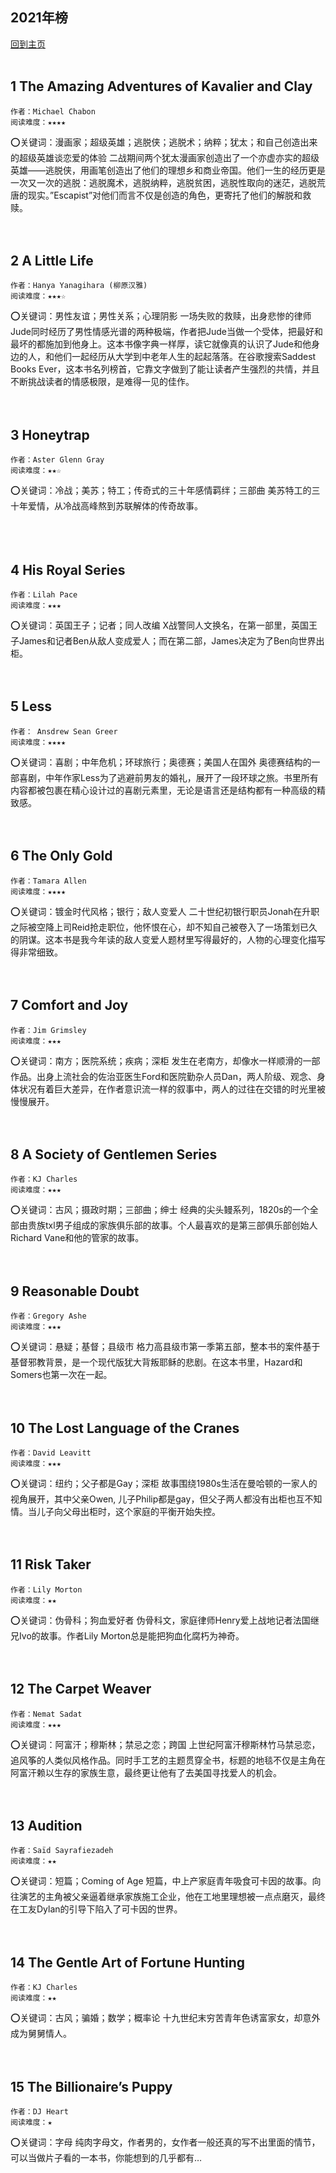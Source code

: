 ## 2021年榜
[回到主页](https://boheme130.github.io/Fiction.git.io/)
<br>
<br>



## 1 The Amazing Adventures of Kavalier and Clay
	作者：Michael Chabon
	阅读难度：★★★★

⭕️关键词：漫画家；超级英雄；逃脱侠；逃脱术；纳粹；犹太；和自己创造出来的超级英雄谈恋爱的体验
二战期间两个犹太漫画家创造出了一个亦虚亦实的超级英雄——逃脱侠，用画笔创造出了他们的理想乡和商业帝国。他们一生的经历更是一次又一次的逃脱：逃脱魔术，逃脱纳粹，逃脱贫困，逃脱性取向的迷茫，逃脱荒唐的现实。”Escapist”对他们而言不仅是创造的角色，更寄托了他们的解脱和救赎。
<br>
<br>
<br>

## 2 A Little Life
	作者：Hanya Yanagihara (柳原汉雅)
	阅读难度：★★★☆

⭕️关键词：男性友谊；男性关系；心理阴影
一场失败的救赎，出身悲惨的律师Jude同时经历了男性情感光谱的两种极端，作者把Jude当做一个受体，把最好和最坏的都施加到他身上。这本书像字典一样厚，读它就像真的认识了Jude和他身边的人，和他们一起经历从大学到中老年人生的起起落落。在谷歌搜索Saddest Books Ever，这本书名列榜首，它靠文字做到了能让读者产生强烈的共情，并且不断挑战读者的情感极限，是难得一见的佳作。
<br>
<br>
<br>


## 3 Honeytrap
	作者：Aster Glenn Gray
	阅读难度：★★☆

⭕️关键词：冷战；美苏；特工；传奇式的三十年感情羁绊；三部曲
美苏特工的三十年爱情，从冷战高峰熬到苏联解体的传奇故事。<br>
<br>
<br>
<br>

## 4 His Royal Series
	作者：Lilah Pace
	阅读难度：★★★

⭕️关键词：英国王子；记者；同人改编
X战警同人文换名，在第一部里，英国王子James和记者Ben从敌人变成爱人；而在第二部，James决定为了Ben向世界出柜。<br>
<br>
<br>


## 5 Less
	作者： Ansdrew Sean Greer
	阅读难度：★★★★

⭕️关键词：喜剧；中年危机；环球旅行；奥德赛；美国人在国外
奥德赛结构的一部喜剧，中年作家Less为了逃避前男友的婚礼，展开了一段环球之旅。书里所有内容都被包裹在精心设计过的喜剧元素里，无论是语言还是结构都有一种高级的精致感。<br>
<br>
<br>


## 6 The Only Gold
	作者：Tamara Allen
	阅读难度：★★★★

⭕️关键词：镀金时代风格；银行；敌人变爱人
二十世纪初银行职员Jonah在升职之际被空降上司Reid抢走职位，他怀恨在心，却不知自己被卷入了一场策划已久的阴谋。这本书是我今年读的敌人变爱人题材里写得最好的，人物的心理变化描写得非常细致。<br>
<br>
<br>


## 7 Comfort and Joy
	作者：Jim Grimsley
	阅读难度：★★★

⭕️关键词：南方；医院系统；疾病；深柜
发生在老南方，却像水一样顺滑的一部作品。出身上流社会的佐治亚医生Ford和医院勤杂人员Dan，两人阶级、观念、身体状况有着巨大差异，在作者意识流一样的叙事中，两人的过往在交错的时光里被慢慢展开。<br>
<br>
<br>


## 8 A Society of Gentlemen Series
	作者：KJ Charles
	阅读难度：★★★

⭕️关键词：古风；摄政时期；三部曲；绅士
经典的尖头鳗系列，1820s的一个全部由贵族txl男子组成的家族俱乐部的故事。个人最喜欢的是第三部俱乐部创始人Richard Vane和他的管家的故事。<br>
<br>
<br>



## 9 Reasonable Doubt
	作者：Gregory Ashe
	阅读难度：★★★

⭕️关键词：悬疑；基督；县级市
格力高县级市第一季第五部，整本书的案件基于基督邪教背景，是一个现代版犹大背叛耶稣的悲剧。在这本书里，Hazard和Somers也第一次在一起。<br>
<br>
<br>


## 10 The Lost Language of the Cranes
	作者：David Leavitt
	阅读难度：★★★

⭕️关键词：纽约；父子都是Gay；深柜
故事围绕1980s生活在曼哈顿的一家人的视角展开，其中父亲Owen, 儿子Philip都是gay，但父子两人都没有出柜也互不知情。当儿子向父母出柜时，这个家庭的平衡开始失控。<br>
<br>
<br>


## 11 Risk Taker
	作者：Lily Morton
	阅读难度：★★

⭕️关键词：伪骨科；狗血爱好者
伪骨科文，家庭律师Henry爱上战地记者法国继兄Ivo的故事。作者Lily Morton总是能把狗血化腐朽为神奇。<br>
<br>
<br>



## 12 The Carpet Weaver
	作者：Nemat Sadat
	阅读难度：★★★

⭕️关键词：阿富汗；穆斯林；禁忌之恋；跨国
上世纪阿富汗穆斯林竹马禁忌恋，追风筝的人类似风格作品。同时手工艺的主题贯穿全书，标题的地毯不仅是主角在阿富汗赖以生存的家族生意，最终更让他有了去美国寻找爱人的机会。<br>
<br>
<br>


## 13 Audition
	作者：Saïd Sayrafiezadeh
	阅读难度：★★

⭕️关键词：短篇；Coming of Age
短篇，中上产家庭青年吸食可卡因的故事。向往演艺的主角被父亲逼着继承家族施工企业，他在工地里理想被一点点磨灭，最终在工友Dylan的引导下陷入了可卡因的世界。<br>
<br>
<br>


## 14 The Gentle Art of Fortune Hunting
	作者：KJ Charles
	阅读难度：★★

⭕️关键词：古风；骗婚；数学；概率论
十九世纪末穷苦青年色诱富家女，却意外成为舅舅情人。<br>
<br>
<br>


## 15 The Billionaire’s Puppy
	作者：DJ Heart
	阅读难度：★

⭕️关键词：字母
纯肉字母文，作者男的，女作者一般还真的写不出里面的情节，可以当做片子看的一本书，你能想到的几乎都有…<br>
<br>
<br>

